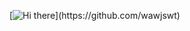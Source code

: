 [![Hi there](https://readme-typing-svg.herokuapp.com?color=3080ec&vCenter=true&lines=Hi+there+%F0%9F%91%8B;Bonjour.+Je+m'appelle+SamMantos.;Enchanté!!!!!!.)](https://github.com/wawjswt)
